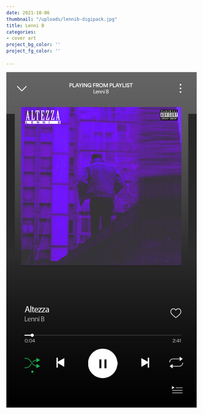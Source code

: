 ```yaml
---
date: 2021-10-06
thumbnail: "/uploads/lennib-digipack.jpg"
title: Lenni B
categories:
- cover art
project_bg_color: ''
project_fg_color: ''

---
```

![](/uploads/lennib-spotify.jpg)